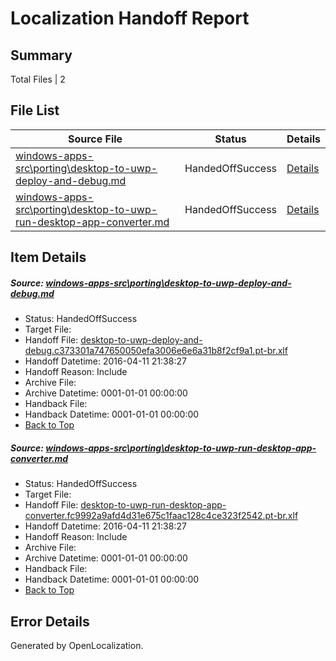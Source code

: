 # <a name='report-top'></a> Localization Handoff Report

## Summary
 Total Files | 2

## File List
 Source File | Status | Details 
 ----------- | ------ | ------- 
 [windows-apps-src\porting\desktop-to-uwp-deploy-and-debug.md](https://github.com/Microsoft/windows-apps/blob/b7bd5d5167744e34ad3a54b0c18cc50a383f248b/windows-apps-src/porting/desktop-to-uwp-deploy-and-debug.md) | HandedOffSuccess | [Details](#54cae8648626a792137f18399c97c8459288f8803272)
 [windows-apps-src\porting\desktop-to-uwp-run-desktop-app-converter.md](https://github.com/Microsoft/windows-apps/blob/b7bd5d5167744e34ad3a54b0c18cc50a383f248b/windows-apps-src/porting/desktop-to-uwp-run-desktop-app-converter.md) | HandedOffSuccess | [Details](#01825e1c029e989199a4a1984efff6acd47dd6fa3274)

## Item Details
##### <a name='54cae8648626a792137f18399c97c8459288f8803272'></a> Source: [windows-apps-src\porting\desktop-to-uwp-deploy-and-debug.md](https://github.com/Microsoft/windows-apps/blob/b7bd5d5167744e34ad3a54b0c18cc50a383f248b/windows-apps-src/porting/desktop-to-uwp-deploy-and-debug.md)
* Status: HandedOffSuccess
* Target File: 
* Handoff File: [desktop-to-uwp-deploy-and-debug.c373301a747650050efa3006e6e6a31b8f2cf9a1.pt-br.xlf](https://github.com/Microsoft/WDG.handoff/blob/f2b989f9830e3a3d4cb038bd3cd6a5b918f10e72/ol-handoff/Microsoft/windows-apps.pt-br/master/desktop-to-uwp-deploy-and-debug.c373301a747650050efa3006e6e6a31b8f2cf9a1.pt-br.xlf)
* Handoff Datetime: 2016-04-11 21:38:27
* Handoff Reason: Include
* Archive File: 
* Archive Datetime: 0001-01-01 00:00:00
* Handback File: 
* Handback Datetime: 0001-01-01 00:00:00
* [Back to Top](#report-top)

##### <a name='01825e1c029e989199a4a1984efff6acd47dd6fa3274'></a> Source: [windows-apps-src\porting\desktop-to-uwp-run-desktop-app-converter.md](https://github.com/Microsoft/windows-apps/blob/b7bd5d5167744e34ad3a54b0c18cc50a383f248b/windows-apps-src/porting/desktop-to-uwp-run-desktop-app-converter.md)
* Status: HandedOffSuccess
* Target File: 
* Handoff File: [desktop-to-uwp-run-desktop-app-converter.fc9992a9afd4d31e675c1faac128c4ce323f2542.pt-br.xlf](https://github.com/Microsoft/WDG.handoff/blob/f2b989f9830e3a3d4cb038bd3cd6a5b918f10e72/ol-handoff/Microsoft/windows-apps.pt-br/master/desktop-to-uwp-run-desktop-app-converter.fc9992a9afd4d31e675c1faac128c4ce323f2542.pt-br.xlf)
* Handoff Datetime: 2016-04-11 21:38:27
* Handoff Reason: Include
* Archive File: 
* Archive Datetime: 0001-01-01 00:00:00
* Handback File: 
* Handback Datetime: 0001-01-01 00:00:00
* [Back to Top](#report-top)


## Error Details

Generated by OpenLocalization.
